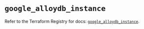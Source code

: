 # `google_alloydb_instance`

Refer to the Terraform Registry for docs: [`google_alloydb_instance`](https://registry.terraform.io/providers/hashicorp/google/6.36.1/docs/resources/alloydb_instance).
